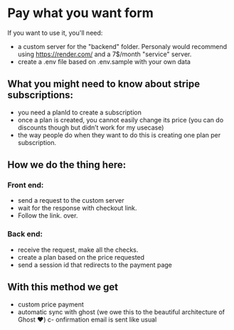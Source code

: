 # Pay what you want form

If you want to use it, you'll need:

- a custom server for the "backend" folder. Personaly would recommend using https://render.com/ and a 7$/month "service" server.
- create a .env file based on .env.sample with your own data

## What you might need to know about stripe subscriptions:

- you need a planId to create a subscription
- once a plan is created, you cannot easily change its price (you can do discounts though but didn’t work for my usecase)
- the way people do when they want to do this is creating one plan per subscription.

## How we do the thing here:

### Front end:

- send a request to the custom server
- wait for the response with checkout link.
- Follow the link. over.

### Back end:

- receive the request, make all the checks.
- create a plan based on the price requested
- send a session id that redirects to the payment page

## With this method we get

- custom price payment
- automatic sync with ghost (we owe this to the beautiful architecture of Ghost :heart:)
  c- onfirmation email is sent like usual
